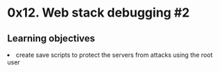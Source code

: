 # 0x12. Web stack debugging #2

## Learning objectives

<li>create save scripts to protect the servers from attacks using the root user</li>
